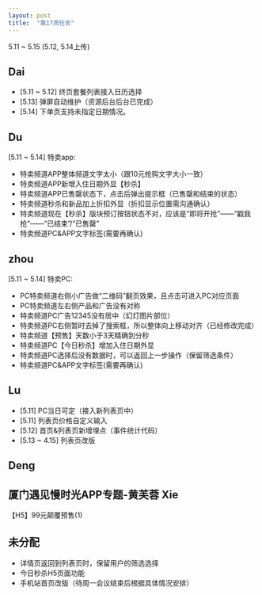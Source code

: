 ```yaml
---
layout: post
title:  "第17周任务"
---
```

5.11 ~ 5.15 (5.12, 5.14上传)

Dai
---
  - [5.11 ~ 5.12] 终页套餐列表接入日历选择
  - [5.13] 弹屏自动维护（资源后台后台已完成）
  - [5.14] 下单页支持未指定日期情况。

Du
--
  [5.11 ~ 5.14] 特卖app:
  - 特卖频道APP整体频道文字太小（跟10元抢购文字大小一致）
  - 特卖频道APP新增入住日期外显【秒杀】
  - 特卖频道APP已售罄状态下，点击后弹出提示框（已售罄和结束的状态）
  - 特卖频道秒杀和新品加上折扣外显（折扣显示位置需沟通确认）
  - 特卖频道现在【秒杀】版块预订按钮状态不对，应该是“即将开抢”——“戳我抢”——“已结束”/“已售罄”
  - 特卖频道PC&APP文字标签(需要再确认)

zhou
----
  [5.11 ~ 5.14] 特卖PC:
  - PC特卖频道右侧小广告做“二维码”翻页效果，且点击可进入PC对应页面
  - PC特卖频道左右侧产品和广告没有对称
  - 特卖频道PC广告12345没有居中（幻灯图片部位）
  - 特卖频道PC右侧暂时去掉了搜索框，所以整体向上移动对齐（已经修改完成）
  - 特卖频道【预售】天数小于3天精确到分秒
  - 特卖频道PC【今日秒杀】增加入住日期外显
  - 特卖频道PC选择后没有数据时，可以返回上一步操作（保留筛选条件）
  - 特卖频道PC&APP文字标签(需要再确认)

Lu
--
 - [5.11] PC当日可定（接入新列表页中）
 - [5.11] 列表页价格自定义输入
 - [5.12] 首页&列表页新增埋点（事件统计代码）
 - [5.13 ~ 4.15] 列表页改版

Deng
----
  厦门遇见慢时光APP专题-黄芙蓉
Xie
---
  【H5】99元颠覆预售(1)

未分配
------
  - 详情页返回到列表页时，保留用户的筛选选择
  - 今日秒杀H5页面功能
  - 手机站首页改版（待周一会议结束后根据具体情况安排）

